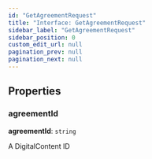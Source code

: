 ```yaml
---
id: "GetAgreementRequest"
title: "Interface: GetAgreementRequest"
sidebar_label: "GetAgreementRequest"
sidebar_position: 0
custom_edit_url: null
pagination_prev: null
pagination_next: null
---
```


## Properties

### agreementId

 **agreementId**: `string`

A DigitalContent ID
